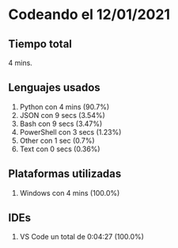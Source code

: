 # Codeando el 12/01/2021

## Tiempo total
4 mins.

## Lenguajes usados
1. Python con 4 mins (90.7%)
1. JSON con 9 secs (3.54%)
1. Bash con 9 secs (3.47%)
1. PowerShell con 3 secs (1.23%)
1. Other con 1 sec (0.7%)
1. Text con 0 secs (0.36%)

## Plataformas utilizadas
1. Windows con 4 mins (100.0%)

## IDEs
1. VS Code un total de 0:04:27 (100.0%)
